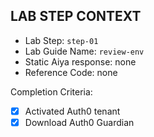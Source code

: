 ## LAB STEP CONTEXT
- Lab Step: `step-01`
- Lab Guide Name: `review-env`
- Static Aiya response: none
- Reference Code: none

Completion Criteria:
- [x] Activated Auth0 tenant
- [x] Download Auth0 Guardian